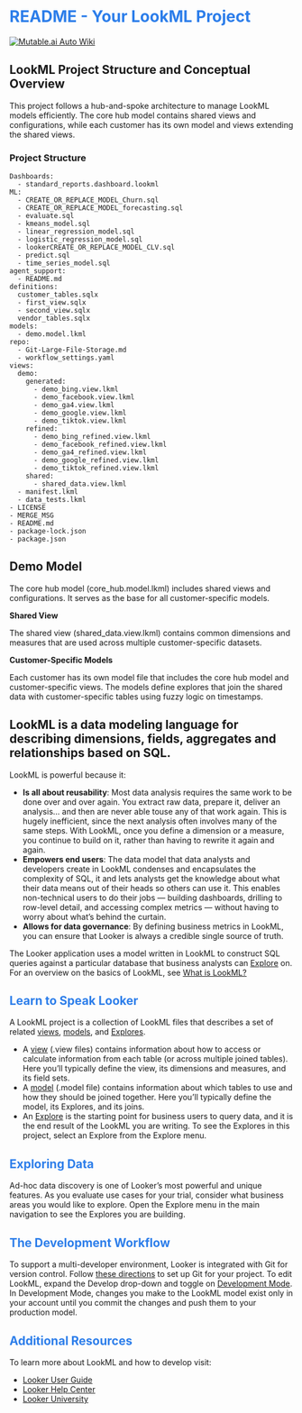 <h1><span style="color:#2d7eea">README - Your LookML Project</span></h1>

[![Mutable.ai Auto Wiki](https://img.shields.io/badge/Auto_Wiki-Mutable.ai-blue)](https://wiki.mutable.ai/wrenchchatrepo/mediaconfidant)

## LookML Project Structure and Conceptual Overview

This project follows a hub-and-spoke architecture to manage LookML models efficiently. The core hub model contains shared views and configurations, while each customer has its own model and views extending the shared views.

### Project Structure

```
Dashboards:
  - standard_reports.dashboard.lookml
ML:
  - CREATE_OR_REPLACE_MODEL_Churn.sql
  - CREATE_OR_REPLACE_MODEL_forecasting.sql
  - evaluate.sql
  - kmeans_model.sql
  - linear_regression_model.sql
  - logistic_regression_model.sql
  - lookerCREATE_OR_REPLACE_MODEL_CLV.sql
  - predict.sql
  - time_series_model.sql
agent_support:
  - README.md
definitions:
  customer_tables.sqlx
  - first_view.sqlx
  - second_view.sqlx
  vendor_tables.sqlx
models:
  - demo.model.lkml
repo:
  - Git-Large-File-Storage.md
  - workflow_settings.yaml
views:
  demo:
    generated:
      - demo_bing.view.lkml
      - demo_facebook.view.lkml
      - demo_ga4.view.lkml
      - demo_google.view.lkml
      - demo_tiktok.view.lkml
    refined:
      - demo_bing_refined.view.lkml
      - demo_facebook_refined.view.lkml
      - demo_ga4_refined.view.lkml
      - demo_google_refined.view.lkml
      - demo_tiktok_refined.view.lkml
    shared:
      - shared_data.view.lkml
  - manifest.lkml
  - data_tests.lkml
- LICENSE
- MERGE_MSG
- README.md
- package-lock.json
- package.json
```

## Demo Model

The core hub model (core_hub.model.lkml) includes shared views and configurations. It serves as the base for all customer-specific models.

**Shared View**

The shared view (shared_data.view.lkml) contains common dimensions and measures that are used across multiple customer-specific datasets.

**Customer-Specific Models**

Each customer has its own model file that includes the core hub model and customer-specific views. The models define explores that join the shared data with customer-specific tables using fuzzy logic on timestamps.

## LookML is a data modeling language for describing dimensions, fields, aggregates and relationships based on SQL.

LookML is powerful because it:

- **Is all about reusability**: Most data analysis requires the same work to be done over and over again. You extract
raw data, prepare it, deliver an analysis... and then are never able touse any of that work again. This is hugely
inefficient, since the next analysis often involves many of the same steps. With LookML, once you define a
dimension or a measure, you continue to build on it, rather than having to rewrite it again and again.
- **Empowers end users**:  The data model that data analysts and developers create in LookML condenses and
encapsulates the complexity of SQL, it and lets analysts get the knowledge about what their data means out of
their heads so others can use it. This enables non-technical users to do their jobs &mdash; building dashboards,
drilling to row-level detail, and accessing complex metrics &mdash; without having to worry about what’s behind the curtain.
- **Allows for data governance**: By defining business metrics in LookML, you can ensure that Looker is always a
credible single source of truth.

The Looker application uses a model written in LookML to construct SQL queries against a particular database that
business analysts can [Explore](https://cloud.google.com/looker/docs/r/exploring-data) on. For an overview on the basics of LookML, see [What is LookML?](https://cloud.google.com/looker/docs/r/what-is-lookml)

<h2><span style="color:#2d7eea">Learn to Speak Looker</span></h2>

A LookML project is a collection of LookML files that describes a set of related [views](https://cloud.google.com/looker/docs/r/terms/view-file), [models](https://cloud.google.com/looker/docs/r/terms/model-file), and [Explores](https://cloud.google.com/looker/docs/r/terms/explore).
- A [view](https://cloud.google.com/looker/docs/r/terms/view-file) (.view files) contains information about how to access or calculate information from each table (or
across multiple joined tables). Here you’ll typically define the view, its dimensions and measures, and its field sets.
- A [model](https://cloud.google.com/looker/docs/r/terms/model-file) (.model file) contains information about which tables to use and how they should be joined together.
Here you’ll typically define the model, its Explores, and its joins.
- An [Explore](https://cloud.google.com/looker/docs/r/terms/explore) is the starting point for business users to query data, and it is the end result of the LookML you are
writing. To see the Explores in this project, select an Explore from the Explore menu.

<h2><span style="color:#2d7eea">Exploring Data</span></h2>

Ad-hoc data discovery is one of Looker’s most powerful and unique features. As you evaluate use cases for your
trial, consider what business areas you would like to explore. Open the Explore menu in the main navigation to see
the Explores you are building.

<h2><span style="color:#2d7eea">The Development Workflow</span></h2>

To support a multi-developer environment, Looker is integrated with Git for version control. Follow [these directions](https://cloud.google.com/looker/docs/r/develop/git-setup)
to set up Git for your project. To edit LookML, expand the Develop drop-down and toggle on [Development Mode](https://cloud.google.com/looker/docs/r/terms/dev-mode). In
Development Mode, changes you make to the LookML model exist only in your account until you commit the
changes and push them to your production model.

<h2><span style="color:#2d7eea">Additional Resources</span></h2>

To learn more about LookML and how to develop visit:
- [Looker User Guide](https://looker.com/guide)
- [Looker Help Center](https://help.looker.com)
- [Looker University](https://training.looker.com/)
